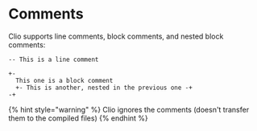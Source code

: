 # Comments

Clio supports line comments, block comments, and nested block comments:

```text
-- This is a line comment

+-
  This one is a block comment
  +- This is another, nested in the previous one -+
-+
```

{% hint style="warning" %}
Clio ignores the comments \(doesn't transfer them to the compiled files\)
{% endhint %}

